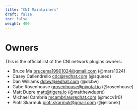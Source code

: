 ```yaml
---
title: "CNI Maintainers"
draft: false
toc: false
weight: 400
---
```


# Owners
This is the official list of the CNI network plugins owners:
- Bruce Ma <brucema19901024@gmail.com> (@mars1024)
- Casey Callendrello <cdc@redhat.com> (@squeed)
- Dan Williams <dcbw@redhat.com> (@dcbw)
- Gabe Rosenhouse <grosenhouse@pivotal.io> (@rosenhouse)
- Matt Dupre <matt@tigera.io> (@matthewdupre)
- Michael Cambria <mcambria@redhat.com> (@mccv1r0)
- Piotr Skarmuk <piotr.skarmuk@gmail.com> (@jellonek)

